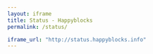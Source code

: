 ```yaml
---
layout: iframe
title: Status - Happyblocks
permalink: /status/

iframe_url: "http://status.happyblocks.info"
---
```

